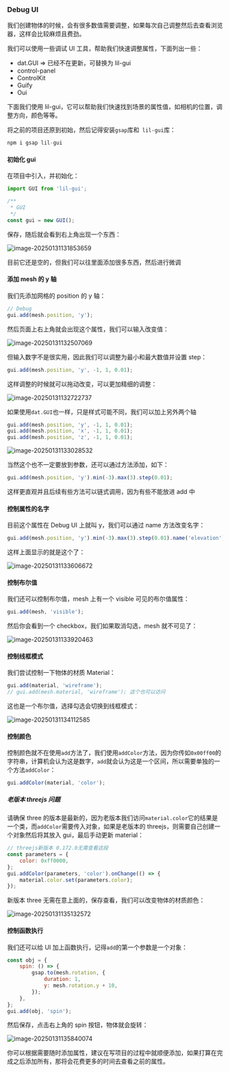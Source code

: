 ### Debug UI

我们创建物体的时候，会有很多数值需要调整，如果每次自己调整然后去查看浏览器，这样会比较麻烦且费劲。

我们可以使用一些调试 UI 工具，帮助我们快速调整属性，下面列出一些：

- dat.GUI => 已经不在更新，可替换为 lil-gui
- control-panel
- ControlKit
- Guify
- Oui

下面我们使用 lil-gui，它可以帮助我们快速找到场景的属性值，如相机的位置，调整方向，颜色等等。

将之前的项目还原到初始，然后记得安装`gsap`库和` lil-gui`库：

```js
npm i gsap lil-gui
```

#### 初始化 gui

在项目中引入，并初始化：

```js
import GUI from 'lil-gui';

/**
 * GUI
 */
const gui = new GUI();
```

保存，随后就会看到右上角出现一个东西：

![image-20250131131853659](https://chen-1320883525.cos.ap-chengdu.myqcloud.com/img/image-20250131131853659.png)

目前它还是空的，但我们可以往里面添加很多东西，然后进行微调

#### 添加 mesh 的 y 轴

我们先添加网格的 position 的 y 轴：

```js
// Debug
gui.add(mesh.position, 'y');
```

然后页面上右上角就会出现这个属性，我们可以输入改变值：

![image-20250131132507069](https://chen-1320883525.cos.ap-chengdu.myqcloud.com/img/image-20250131132507069.png)

但输入数字不是很实用，因此我们可以调整为最小和最大数值并设置 step：

```js
gui.add(mesh.position, 'y', -1, 1, 0.01);
```

这样调整的时候就可以拖动改变，可以更加精细的调整：

![image-20250131132722737](https://chen-1320883525.cos.ap-chengdu.myqcloud.com/img/image-20250131132722737.png)

如果使用`dat.GUI`也一样，只是样式可能不同，我们可以加上另外两个轴

```js
gui.add(mesh.position, 'y', -1, 1, 0.01);
gui.add(mesh.position, 'x', -1, 1, 0.01);
gui.add(mesh.position, 'z', -1, 1, 0.01);
```

![image-20250131133028532](https://chen-1320883525.cos.ap-chengdu.myqcloud.com/img/image-20250131133028532.png)

当然这个也不一定要放到参数，还可以通过方法添加，如下：

```js
gui.add(mesh.position, 'y').min(-3).max(3).step(0.01);
```

这样更直观并且后续有些方法可以链式调用，因为有些不能放进 add 中

#### 控制属性的名字

目前这个属性在 Debug UI 上就叫 y，我们可以通过 name 方法改变名字：

```js
gui.add(mesh.position, 'y').min(-3).max(3).step(0.01).name('elevation');
```

这样上面显示的就是这个了：

![image-20250131133606672](https://chen-1320883525.cos.ap-chengdu.myqcloud.com/img/image-20250131133606672.png)

#### 控制布尔值

我们还可以控制布尔值，mesh 上有一个 visible 可见的布尔值属性：

```js
gui.add(mesh, 'visible');
```

然后你会看到一个 checkbox，我们如果取消勾选，mesh 就不可见了：

![image-20250131133920463](https://chen-1320883525.cos.ap-chengdu.myqcloud.com/img/image-20250131133920463.png)

#### 控制线框模式

我们尝试控制一下物体的材质 Material：

```js
gui.add(material, 'wireframe');
// gui.add(mesh.material, 'wireframe'); 这个也可以访问
```

这也是一个布尔值，选择勾选会切换到线框模式：

![image-20250131134112585](https://chen-1320883525.cos.ap-chengdu.myqcloud.com/img/image-20250131134112585.png)

#### 控制颜色

控制颜色就不在使用`add`方法了，我们使用`addColor`方法，因为你传如`0x00ff00`的字符串，计算机会认为这是数字，`add`就会认为这是一个区间，所以需要单独的一个方法`addColor`：

```js
gui.addColor(material, 'color');
```

##### 老版本 threejs 问题

请确保 three 的版本是最新的，因为老版本我们访问`material.color`它的结果是一个类，而`addColor`需要传入对象，如果是老版本的 threejs，则需要自己创建一个对象然后将其放入 gui，最后手动更新 material：

```js
// threejs新版本 0.172.0无需查看这段
const parameters = {
	color: 0xff0000,
};
gui.addColor(parameters, 'color').onChange(() => {
	material.color.set(parameters.color);
});
```

新版本 three 无需在意上面的，保存查看，我们可以改变物体的材质颜色：

![image-20250131135132572](https://chen-1320883525.cos.ap-chengdu.myqcloud.com/img/image-20250131135132572.png)

#### 控制函数执行

我们还可以给 UI 加上函数执行，记得`add`的第一个参数是一个对象：

```js
const obj = {
	spin: () => {
		gsap.to(mesh.rotation, {
			duration: 1,
			y: mesh.rotation.y + 10,
		});
	},
};
gui.add(obj, 'spin');
```

然后保存，点击右上角的 spin 按钮，物体就会旋转：

![image-20250131135840074](https://chen-1320883525.cos.ap-chengdu.myqcloud.com/img/image-20250131135840074.png)

你可以根据需要随时添加属性，建议在写项目的过程中就顺便添加，如果打算在完成之后添加所有，那将会花费更多的时间去查看之前的属性。
